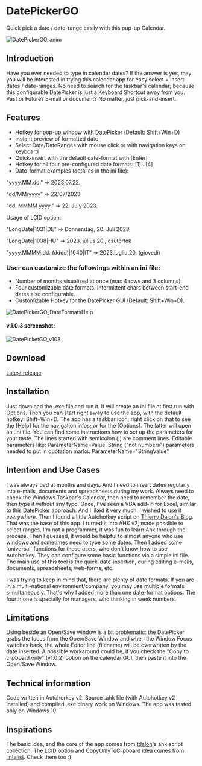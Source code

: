 # DatePickerGO
Quick pick a date / date-range easily with this pup-up Calendar. 

![DatePickerGO_anim](https://github.com/bigbadplayer/DatePickerGO/assets/20395062/7c311523-1284-4192-9a9d-0bc574fdc841)

## Introduction
Have you ever needed to type in calendar dates? If the answer is yes, may you will be interested in trying this calendar app for easy select + insert dates / date-ranges.
No need to search for the taskbar's calendar; because this configurable DatePicker is just a Keyboard Shortcut away from you. Past or Future? E-mail or document? No matter, just pick-and-insert.

## Features
- Hotkey for pop-up window with DatePicker (Default: Shift+Win+D)
- Instant preview of formatted date
- Select Date/DateRanges with mouse click or with navigation keys on keyboard
- Quick-insert with the default date-format with [Enter]
- Hotkey for all four pre-configured date formats: [1]...[4]
- Date-format examples (detailes in the ini file):

"yyyy.MM.dd." => 2023.07.22.

"dd/MM/yyyy" => 22/07/2023

"dd. MMMM yyyy." => 22. July 2023.

Usage of LCID option:

"LongDate|1031|DE" => Donnerstag, 20. Juli 2023

"LongDate|1038|HU" => 2023. július 20., csütörtök
    
"yyyy.MMMM.dd. (dddd)|1040|IT" => 2023.luglio.20. (giovedì)

### User can customize the followings within an ini file:
- Number of months visualized at once (max 4 rows and 3 columns).
- Four customizable date formats. Intermittent chars between start-end dates also configurable.
- Customizable Hotkey for the DatePicker GUI (Default: Shift+Win+D).

![DatePickerGO_DateFormatsHelp](https://github.com/bigbadplayer/DatePickerGO/assets/20395062/b03b0ada-d832-4fa6-9c5e-9f6db4e1f327)

#### v.1.0.3 screenshot:
![DatePicketGO_v103](https://github.com/bigbadplayer/DatePickerGO/assets/20395062/6e134e56-6a31-4a47-bf7a-16682b381d95)
## Download
[Latest release](https://github.com/bigbadplayer/DatePickerGO/releases/download/v1.0.3/DatePickerGO-v1.0.3.zip)


## Installation
Just download the .exe file and run it. It will create an ini file at first run with Options. Then you can start right away to use the app, with the default hotkey: Shift+Win+D.
The app has a taskbar icon; right click on that to see the [Help] for the navigation infos; or for the [Options]. The latter will open an .ini file. You can find some instructions how to set up the parameters for your taste. The lines started with semicolon (;) are comment lines. Editable parameters like: ParameterName=Value. String ("not numbers") parameters needed to put in quotation marks: ParameterName="StringValue"

## Intention and Use Cases
I was always bad at months and days. And I need to insert dates regularly into e-mails, documents and spreadsheets during my work. Always need to check the Windows Taskbar's Calendar, then need to remember the date, then type it without any typo. Once, I've seen a VBA add-in for Excel, similar to this DatePicker approach. And I liked it very much. I wished to use it _everywhere_. Then I found a little Autohotkey script on [Thierry Dalon's Blog](https://tdalon.blogspot.com/2020/09/autohotkey-insert-date.html). That was the base of this app. I turned it into AHK v2, made possible to select ranges. I'm not a programmer, it was fun to learn Ahk through the process. Then I guessed, it would be helpful to almost anyone who use windows and sometimes need to type some dates. Then I added some 'universal' functions for those users, who don't know how to use Autohotkey. They can configure some basic functions via a simple ini file.
The main use of this tool is the quick-date-insertion, during editing e-mails, documents, spreadsheets, web-forms, etc.

I was trying to keep in mind that, there are plenty of date formats. If you are in a multi-national environment/company, you may use multiple formats simultaneously. That's why I added more than one date-format options. The fourth one is specially for managers, who thinking in week numbers.

## Limitations
Using beside an Open/Save window is a bit problematic: the DatePicker grabs the focus from the Open/Save Window and when the Window Focus switches back, the whole Editor line (filename) will be overwritten by the date inserted. 
A possible workaround could be, if you check the "Copy to clipboard only" (v1.0.2) option on the calendar GUI, then paste it into the Open/Save Window.

## Technical information
Code written in Autohorkey v2. Source .ahk file (with Autohotkey v2 installed) and compiled .exe binary work on Windows. The app was tested only on Windows 10.

## Inspirations
The basic idea, and the core of the app comes from [tdalon](https://github.com/tdalon/ahk)'s ahk script collection.
The LCID option and CopyOnlyToClipboard idea comes from [lintalist](https://github.com/lintalist/lintalist). Check them too :)

